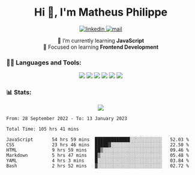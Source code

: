 
<h1 align="center">Hi 👋, I'm Matheus Philippe</h1>
<p align="center">
  <a href="https://www.linkedin.com/in/matheusphilippe-" target="_blank" rel="noopener noreferrer">
    <img alt="linkedin" src="https://img.shields.io/static/v1?label=&message=Linkedin&color=blue&logo=linkedin&style=for-the-badge" /> </a>
 
  <a href="mailto:matheus.philippe2002@gmail.com">
    <img alt="mail" src="https://img.shields.io/badge/Gmail-D14836?style=for-the-badge&logo=gmail&logoColor=white" /> </a>
 <div align='center'>
  🌱 I’m currently learning <strong>JavaScript</strong><br>
  📖 Focused on learning <strong>Frontend Development</strong>
</div>

   
</p>



<h3 align="left">🧑‍💻 Languages and Tools:</h3>

<p align="center">
  <img src="https://img.shields.io/badge/HTML5-E34F26?style=for-the-badge&logo=html5&logoColor=white" />
  <img src="https://img.shields.io/badge/CSS3-1572B6?style=for-the-badge&logo=css3&logoColor=white" />
  <img src="https://img.shields.io/badge/JavaScript-323330?style=for-the-badge&logo=javascript&logoColor=F7DF1E" /> 
  <img src="https://img.shields.io/badge/Git-F05032?style=for-the-badge&logo=git&logoColor=white" />
  <img src="https://img.shields.io/badge/Linux-FCC624?style=for-the-badge&logo=linux&logoColor=black" />
  <img src="https://img.shields.io/badge/VSCode-0078D4?style=for-the-badge&logo=visual%20studio%20code&logoColor=white" />
  
</p>

<h3 align="left"> 📊 Stats: </h3>

<p align="center">
  <img src="https://github-readme-stats.vercel.app/api/top-langs?username=mph7&show_icons=true&theme=tokyonight&hide_border=true&locale=en&langs_count=6&layout=compact" /> 



<!--START_SECTION:waka-->

```text
From: 28 September 2022 - To: 13 January 2023

Total Time: 105 hrs 41 mins

JavaScript       54 hrs 59 mins  █████████████░░░░░░░░░░░░   52.03 %
CSS              23 hrs 46 mins  █████▓░░░░░░░░░░░░░░░░░░░   22.50 %
HTML             9 hrs 59 mins   ██▒░░░░░░░░░░░░░░░░░░░░░░   09.46 %
Markdown         5 hrs 47 mins   █▒░░░░░░░░░░░░░░░░░░░░░░░   05.48 %
YAML             4 hrs 3 mins    █░░░░░░░░░░░░░░░░░░░░░░░░   03.84 %
Bash             2 hrs 52 mins   ▓░░░░░░░░░░░░░░░░░░░░░░░░   02.72 %
```

<!--END_SECTION:waka-->
</p>

